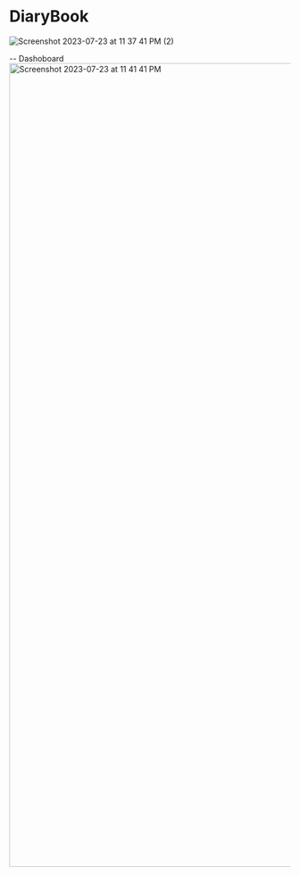 # DiaryBook
![Screenshot 2023-07-23 at 11 37 41 PM (2)](https://github.com/Nikayel/DiaryBook/assets/65195892/882010e5-5419-48a5-8d22-8ed564468527)


-- Dashoboard
<img width="1440" alt="Screenshot 2023-07-23 at 11 41 41 PM" src="https://github.com/Nikayel/DiaryBook/assets/65195892/5eb9a911-cd0b-4cec-a0d7-fd68431b6acb">

